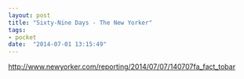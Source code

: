 ```yaml
---
layout: post
title: "Sixty-Nine Days - The New Yorker"
tags:
- pocket
date:  "2014-07-01 13:15:49"
---
```


http://www.newyorker.com/reporting/2014/07/07/140707fa_fact_tobar

